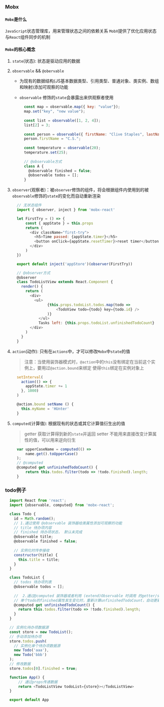 ### Mobx
#### `Mobx`是什么
`JavaScript`状态管理库，用来管理状态之间的依赖关系
`MobX`提供了优化应用状态与`React`组件同步的机制

#### `Mobx`的核心概念
1. `state`(状态): 状态是驱动应用的数据

2. `observable` && `@obervable`
    * 为现有的数据结构(JS基本数据类型、引用类型、普通对象、类实例、数组和映射)添加可观察的功能
    * `observable` 修饰的`state`会暴露出来供观察者使用

        ```javascript
          const map = observable.map({ key: "value"});
          map.set("key", "new value");
          
          const list = observable([1, 2, 4]);
          list[2] = 3;
          
          const person = observable({ firstName: "Clive Staples", lastName: "Lewis" });
          person.firstName = "C.S.";
          
          const temperature = observable(20);
          temperature.set(25);
          
          // @observable方式
          class A {
            @observable finished = false;
            @observable todos = [];
          }
        ```
3. `observer`(观察者)：被`observer`修饰的组件，将会根据组件内使用到的被`observable`修饰的`state`的变化而自动重新渲染
      ```javascript
        // 无状态组件
        import { observer, inject } from 'mobx-react'

        let FirstTry = () => {
            const { appState } = this.props
            return (
              <div className="first-try">
                <h5>Time passed: {appState.timer}</h5>
                <button onClick={appState.resetTimer}>reset timer</button>
              </div>
            )
        })

        export default inject('appStore')(observer(FirstTry))
      
        // @observer方式
        @observer
        class TodoListView extends React.Component {
          render() {
            return (
              <div>
                <ul>
                      {this.props.todoList.todos.map(todo => 
                          <TodoView todo={todo} key={todo.id} />
                      )}
                  </ul>
                  Tasks left: {this.props.todoList.unfinishedTodoCount}
              </div>
            )
          }
        }
      ```

4. `action`(动作): 只有在`actions`中，才可以修改`Mobx`中`state`的值

    > 注意：当使用装饰器模式时，`@action`中的`this`没有绑定在当前这个实例上，要用过`@action.bound`来绑定 使得`this`绑定在实例对象上

      ```javascript
        setInterval(
          action(() => {
            appState.timer += 1
          }, 1000)
        )
     
        @action.bound setName () {
          this.myName = 'HUnter'
        }
      ```
5. `computed`(计算值): 根据现有的状态或其它计算值衍生出的值

    > getter 获取计算得到新的`state`并返回
    > setter 不能用来直接改变计算属性的值，可以用来逆向衍生

    ```javascript
      var upperCaseName = computed(() =>
          name.get().toUpperCase()
      );
      // @computed
      @computed get unfinishedTodoCount() {
          return this.todos.filter(todo => !todo.finished).length;
      }
    ```

### todo例子
```javascript
  import React from 'react';
  import {observable, computed} from 'mobx-react';

  class Todo {
    id = Math.random();
    // 1.通过使用 @observable 装饰器给类属性添加可观察的功能
    // title 待办项内容
    // finished 待办项状态， 默认未完成
    @observable title;
    @observable finished = false;
    
    // 实例化时传参接收
    constructor(title) {
      this.title = title;
    }
  }

  class TodoList {
    // todos 待办项列表
    @observable todos = [];
    
    //  2.通过@computed 装饰器或者利用 (extend)Observable 时调用 的getter/setter 函数来进行使用。
    // 单个todo的finished属性发生变化时，重新计算unfinishedTodoCount，自动更新
    @computed get unfinishedTodoCount() {
      return this.todos.filter(todo => !todo.finished).length;
    }
  }

  // 实例化待办项数据源
  const store = new TodoList();
  // 手动添加待办项
  store.todos.push(
    // 实例化单个待办项数据源
    new Todo('aaa'),
    new Todo('bbb')
  );
  // 修改数据
  store.todos[0].finished = true;

  function App() {
      // 通过props传递数据
      return <TodoListView todoList={store}></TodoListView>
  }

  export default App
```